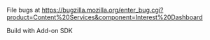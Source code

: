 File bugs at https://bugzilla.mozilla.org/enter_bug.cgi?product=Content%20Services&component=Interest%20Dashboard

Build with Add-on SDK
